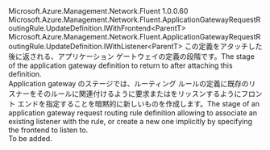 <Type Name="IWithListenerOrFrontend&lt;ParentT&gt;" FullName="Microsoft.Azure.Management.Network.Fluent.ApplicationGatewayRequestRoutingRule.UpdateDefinition.IWithListenerOrFrontend&lt;ParentT&gt;">
  <TypeSignature Language="C#" Value="public interface IWithListenerOrFrontend&lt;ParentT&gt; : Microsoft.Azure.Management.Network.Fluent.ApplicationGatewayRequestRoutingRule.UpdateDefinition.IWithFrontend&lt;ParentT&gt;, Microsoft.Azure.Management.Network.Fluent.ApplicationGatewayRequestRoutingRule.UpdateDefinition.IWithListener&lt;ParentT&gt;" />
  <TypeSignature Language="ILAsm" Value=".class public interface auto ansi abstract IWithListenerOrFrontend`1&lt;ParentT&gt; implements class Microsoft.Azure.Management.Network.Fluent.ApplicationGatewayRequestRoutingRule.UpdateDefinition.IWithFrontend`1&lt;!ParentT&gt;, class Microsoft.Azure.Management.Network.Fluent.ApplicationGatewayRequestRoutingRule.UpdateDefinition.IWithListener`1&lt;!ParentT&gt;" />
  <TypeSignature Language="DocId" Value="T:Microsoft.Azure.Management.Network.Fluent.ApplicationGatewayRequestRoutingRule.UpdateDefinition.IWithListenerOrFrontend`1" />
  <TypeSignature Language="VB.NET" Value="Public Interface IWithListenerOrFrontend(Of ParentT)&#xA;Implements IWithFrontend(Of ParentT), IWithListener(Of ParentT)" />
  <TypeSignature Language="F#" Value="type IWithListenerOrFrontend&lt;'ParentT&gt; = interface&#xA;    interface IWithListener&lt;'ParentT&gt;&#xA;    interface IWithFrontend&lt;'ParentT&gt;" />
  <AssemblyInfo>
    <AssemblyName>Microsoft.Azure.Management.Network.Fluent</AssemblyName>
    <AssemblyVersion>1.0.0.60</AssemblyVersion>
  </AssemblyInfo>
  <TypeParameters>
    <TypeParameter Name="ParentT" />
  </TypeParameters>
  <Interfaces>
    <Interface>
      <InterfaceName>Microsoft.Azure.Management.Network.Fluent.ApplicationGatewayRequestRoutingRule.UpdateDefinition.IWithFrontend&lt;ParentT&gt;</InterfaceName>
    </Interface>
    <Interface>
      <InterfaceName>Microsoft.Azure.Management.Network.Fluent.ApplicationGatewayRequestRoutingRule.UpdateDefinition.IWithListener&lt;ParentT&gt;</InterfaceName>
    </Interface>
  </Interfaces>
  <Docs>
    <typeparam name="ParentT"><span data-ttu-id="03a05-101">この定義をアタッチした後に返される、アプリケーション ゲートウェイの定義の段階です。</span><span class="sxs-lookup"><span data-stu-id="03a05-101">The stage of the application gateway definition to return to after attaching this definition.</span></span></typeparam>
    <summary>
            <span data-ttu-id="03a05-102">Application gateway のステージでは、ルーティング ルールの定義に既存のリスナーをそのルールに関連付けるように要求またはをリッスンするようにフロント エンドを指定することを暗黙的に新しいものを作成します。</span><span class="sxs-lookup"><span data-stu-id="03a05-102">The stage of an application gateway request routing rule definition allowing to associate an existing listener with the rule, or create a new one implicitly by specifying the frontend to listen to.</span></span>
            </summary>
    <remarks>To be added.</remarks>
  </Docs>
  <Members />
</Type>
